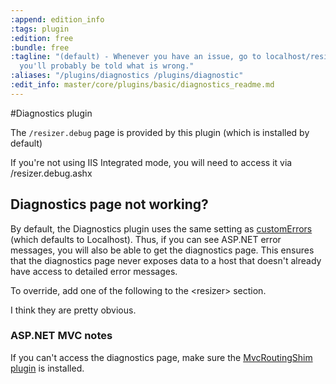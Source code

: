```yaml
---
:append: edition_info
:tags: plugin
:edition: free
:bundle: free
:tagline: "(default) - Whenever you have an issue, go to localhost/resizer.debug and
  you'll probably be told what is wrong."
:aliases: "/plugins/diagnostics /plugins/diagnostic"
:edit_info: master/core/plugins/basic/diagnostics_readme.md
---
```


#Diagnostics plugin

The `/resizer.debug` page is provided by this plugin (which is installed by default)

If you're not using IIS Integrated mode, you will need to access it via /resizer.debug.ashx

## Diagnostics page not working?

By default, the Diagnostics plugin uses the same setting as [customErrors](http://msdn.microsoft.com/en-us/library/h0hfz6fc%28v=vs.100%29.aspx) (which defaults to Localhost). Thus, if you can see ASP.NET error messages, you will also be able to get the diagnostics page. This ensures that the diagnostics page never exposes data to a host that doesn't already have access to detailed error messages. 

To override, add one of the following to the &lt;resizer&gt; section.

  <diagnostics enableFor="AllHosts" />
  <diagnostics enableFor="Localhost" />
  <diagnostics enableFor="None" />
  


I think they are pretty obvious.


### ASP.NET MVC notes

If you can't access the diagnostics page, make sure the [MvcRoutingShim plugin](/plugins/mvcroutingshim) is installed.